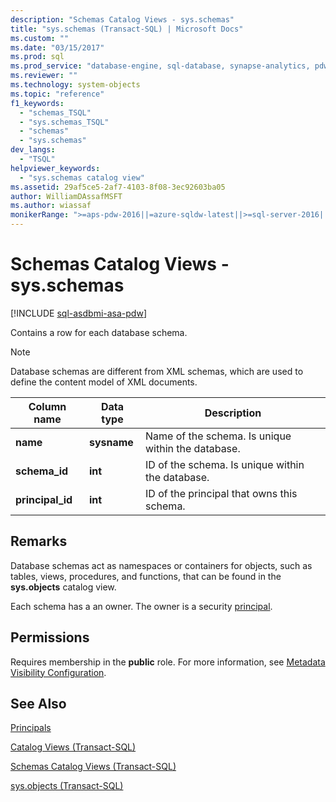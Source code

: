 ```yaml
---
description: "Schemas Catalog Views - sys.schemas"
title: "sys.schemas (Transact-SQL) | Microsoft Docs"
ms.custom: ""
ms.date: "03/15/2017"
ms.prod: sql
ms.prod_service: "database-engine, sql-database, synapse-analytics, pdw"
ms.reviewer: ""
ms.technology: system-objects
ms.topic: "reference"
f1_keywords: 
  - "schemas_TSQL"
  - "sys.schemas_TSQL"
  - "schemas"
  - "sys.schemas"
dev_langs: 
  - "TSQL"
helpviewer_keywords: 
  - "sys.schemas catalog view"
ms.assetid: 29af5ce5-2af7-4103-8f08-3ec92603ba05
author: WilliamDAssafMSFT
ms.author: wiassaf
monikerRange: ">=aps-pdw-2016||=azure-sqldw-latest||>=sql-server-2016||>=sql-server-linux-2017||=azuresqldb-mi-current"
---
```

# Schemas Catalog Views - sys.schemas
[!INCLUDE [sql-asdbmi-asa-pdw](../../includes/applies-to-version/sql-asdbmi-asa-pdw.md)]

  Contains a row for each database schema.  
  
> [!NOTE]  
>  Database schemas are different from XML schemas, which are used to define the content model of XML documents.  
  
|Column name|Data type|Description|  
|-----------------|---------------|-----------------|  
|**name**|**sysname**|Name of the schema. Is unique within the database.|  
|**schema_id**|**int**|ID of the schema. Is unique within the database.|  
|**principal_id**|**int**|ID of the principal that owns this schema.|  
  
## Remarks  
Database schemas act as namespaces or containers for objects, such as tables, views, procedures, and functions, that can be found in the **sys.objects** catalog view.  

Each schema has a an owner. The owner is a security [principal](../../relational-databases/security/authentication-access/principals-database-engine.md).
  
## Permissions  
 Requires membership in the **public** role. For more information, see [Metadata Visibility Configuration](../../relational-databases/security/metadata-visibility-configuration.md).  
  
## See Also  
[Principals](../../relational-databases/security/authentication-access/principals-database-engine.md)

[Catalog Views &#40;Transact-SQL&#41;](../../relational-databases/system-catalog-views/catalog-views-transact-sql.md)   

[Schemas Catalog Views &#40;Transact-SQL&#41;](./catalog-views-transact-sql.md)   

[sys.objects &#40;Transact-SQL&#41;](../../relational-databases/system-catalog-views/sys-objects-transact-sql.md)  
  
